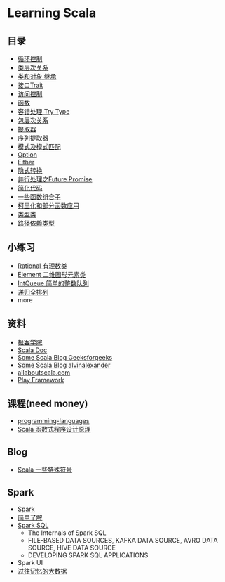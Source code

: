 # Learning Scala

## 目录
 - [循环控制]()
 - [类层次关系]()
 - [类和对象 继承]()
 - [接口Trait]()
 - [访问控制]()
 - [函数]()
 - [容错处理 Try Type]()
 - [包层次关系]()
 - [提取器]()
 - [序列提取器]()
 - [模式及模式匹配]()
 - [Option]()
 - [Either]()
 - [隐式转换]()
 - [并行处理之Future Promise]()
 - [简化代码]()
 - [一些函数组合子]()
 - [柯里化和部分函数应用]()
 - [类型类]()
 - [路径依赖类型]()

## 小练习
 - [Rational 有理数类]()
 - [Element 二维图形元素类]()
 - [IntQueue 简单的整数队列]()
 - [递归全排列]()
 - more

## 资料
 - [极客学院](http://wiki.jikexueyuan.com/list/scala/)
 - [Scala Doc](https://docs.scala-lang.org/zh-cn/)
 - [Some Scala Blog Geeksforgeeks](https://www.geeksforgeeks.org/scala-functions-call-by-name/)
 - [Some Scala Blog alvinalexander](https://alvinalexander.com/scala/how-to-add-update-remove-elements-immutable-maps-scala)
 - [allaboutscala.com](http://allaboutscala.com/)
 - [Play Framework](https://doron.gitbooks.io/play-doc-zh/2.4/gettingStarted/06_Play_Tutorials.html)
 
## 课程(need money)
 - [programming-languages](https://www.coursera.org/learn/programming-languages)
 - [Scala 函数式程序设计原理](https://www.coursera.org/learn/progfun1)
 
## Blog
 - [Scala 一些特殊符号](https://notes.mengxin.science/2018/09/07/scala-special-symbol-usage/)
 
## Spark
 - [Spark](https://github.com/apache/spark)
 - [简单了解](https://juejin.im/post/5a73c8386fb9a0635e3cafaa)
 - [Spark SQL](https://jaceklaskowski.gitbooks.io/mastering-spark-sql)
   - The Internals of Spark SQL
   - FILE-BASED DATA SOURCES,  KAFKA DATA SOURCE, AVRO DATA SOURCE, HIVE DATA SOURCE
   - DEVELOPING SPARK SQL APPLICATIONS 
 - Spark UI
 - [过往记忆的大数据](https://wemp.app/accounts/9228fadf-eedf-468f-b68a-8c2f69fd1f13)
 
 
 
 

 
 


